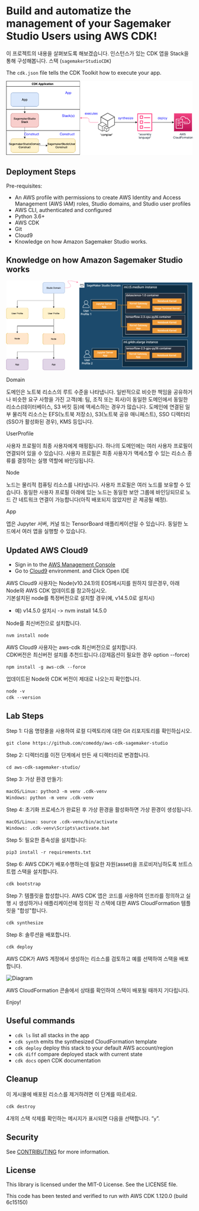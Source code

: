 # Build and automatize the management of your Sagemaker Studio Users using AWS CDK!

이 프로젝트의 내용을 살펴보도록 해보겠습니다. 인스턴스가 있는 CDK 앱을 Stack을 통해 구성해봅니다.
스택 (`sagemakerStudioCDK`)

The `cdk.json` file tells the CDK Toolkit how to execute your app.

![Diagram](img/SM_VPC_3.png)

## Deployment Steps

Pre-requisites:

* An AWS profile with permissions to create AWS Identity and Access Management (AWS IAM) roles, Studio domains, and Studio user profiles
* AWS CLI, authenticated and configured
* Python 3.6+
* AWS CDK
* Git
* Cloud9
* Knowledge on how Amazon Sagemaker Studio works.

## Knowledge on how Amazon Sagemaker Studio works

![Diagram](img/SM_VPC_CDK_Domain.png)

Domain

도메인은 노트북 리소스의 루트 수준을 나타냅니다. 일반적으로 비슷한 책임을 공유하거나 비슷한 요구 사항을 가진 고객(예: 팀, 조직 또는 회사)이 동일한 도메인에서 동일한 리소스(데이터베이스, S3 버킷 등)에 액세스하는 경우가 많습니다. 
도메인에 연결된 일부 물리적 리소스는 EFS(노트북 저장소), S3(노트북 공유 매니페스트), SSO 디렉터리(SSO가 활성화된 경우), KMS 등입니다.

UserProfile

사용자 프로필이 최종 사용자에게 매핑됩니다. 하나의 도메인에는 여러 사용자 프로필이 연결되어 있을 수 있습니다. 
사용자 프로필은 최종 사용자가 액세스할 수 있는 리소스 종류를 결정하는 실행 역할에 바인딩됩니다.

Node

노드는 물리적 컴퓨팅 리소스를 나타냅니다. 사용자 프로필은 여러 노드를 보유할 수 있습니다. 
동일한 사용자 프로필 아래에 있는 노드는 동일한 보안 그룹에 바인딩되므로 노드 간 네트워크 연결이 가능합니다(아직 배포되지 않았지만 곧 제공될 예정).

App

앱은 Jupyter 서버, 커널 또는 TensorBoard 애플리케이션일 수 있습니다. 동일한 노드에서 여러 앱을 실행할 수 있습니다.


## Updated AWS Cloud9

* Sign in to the [AWS Management Console](https://console.aws.amazon.com/)
* Go to [Cloud9](https://console.aws.amazon.com/cloud9/) environment. and Click Open IDE


AWS Cloud9 사용자는 Node(v10.24.1)의 EOS메시지를 원하지 않은경우, 아래 Node와 AWS CDK 업데이트를 참고하십시오. <br>
기본설치된 node를 특정버전으로 설치할 경우(예, v14.5.0로 설치시)<br> 

* 예) v14.5.0 설치시 -> nvm install 14.5.0

Node를 최신버전으로 설치합니다.

`nvm install node`

AWS Cloud9 사용자는 aws-cdk 최신버전으로 설치합니다.<br>
CDK버전은 최신버전 설치를 추천드립니다.(강제옵션이 필요한 경우 option --force)

`npm install -g aws-cdk --force`

업데이트된 Node와 CDK 버전이 제대로 나오는지 확인합니다.

`node -v` <br>
`cdk --version`

## Lab Steps

Step 1: 다음 명령줄을 사용하여 로컬 디렉토리에 대한 Git 리포지토리를 확인하십시오.

`git clone https://github.com/comeddy/aws-cdk-sagemaker-studio`

Step 2: 디렉터리를 이전 단계에서 만든 새 디렉터리로 변경합니다.

`cd aws-cdk-sagemaker-studio/`

Step 3: 가상 환경 만들기:

`macOS/Linux: python3 -m venv .cdk-venv` <br>
`Windows: python -m venv .cdk-venv`

Step 4: 초기화 프로세스가 완료된 후 가상 환경을 활성화하면 가상 환경이 생성됩니다.

`macOS/Linux: source .cdk-venv/bin/activate` <br>
`Windows: .cdk-venv\Scripts\activate.bat`

Step 5: 필요한 종속성을 설치합니다:

`pip3 install -r requirements.txt`

Step 6: AWS CDK가 배포수행하는데 필요한 자원(asset)을 프로비저닝하도록 브트스트랩 스택을 설치합니다.

`cdk bootstrap`

Step 7: 템플릿을 합성합니다. AWS CDK 앱은 코드를 사용하여 인프라를 정의하고 실행 시 생성하거나
애플리케이션에 정의된 각 스택에 대한 AWS CloudFormation 템플릿을 "합성"합니다.

`cdk synthesize`

Step 8: 솔루션을 배포합니다.

`cdk deploy`

AWS CDK가 AWS 계정에서 생성하는 리소스를 검토하고 예를 선택하여 스택을 배포합니다.

![Diagram](img/aws_cdk_sagemake_studio_deploy_confimation.png)

AWS CloudFormation 콘솔에서 상태를 확인하여 스택이 배포될 때까지 기다립니다.

Enjoy!

## Useful commands

* `cdk ls`          list all stacks in the app
* `cdk synth`       emits the synthesized CloudFormation template
* `cdk deploy`      deploy this stack to your default AWS account/region
* `cdk diff`        compare deployed stack with current state
* `cdk docs`        open CDK documentation

## Cleanup

이 게시물에 배포된 리소스를 제거하려면 이 단계를 따르세요.

`cdk destroy`

4개의 스택 삭제를 확인하는 메시지가 표시되면 다음을 선택합니다. “`y`”.

## Security

See [CONTRIBUTING](CONTRIBUTING.md#security-issue-notifications) for more information.

## License

This library is licensed under the MIT-0 License. See the LICENSE file.

This code has been tested and verified to run with AWS CDK 1.120.0 (build 6c15150)





